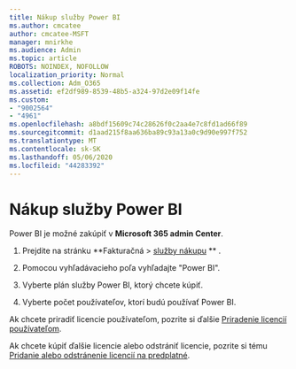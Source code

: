 ```yaml
---
title: Nákup služby Power BI
ms.author: cmcatee
author: cmcatee-MSFT
manager: mnirkhe
ms.audience: Admin
ms.topic: article
ROBOTS: NOINDEX, NOFOLLOW
localization_priority: Normal
ms.collection: Adm_O365
ms.assetid: ef2df989-8539-48b5-a324-97d2e09f14fe
ms.custom:
- "9002564"
- "4961"
ms.openlocfilehash: a8bdf15609c74c28626f0c2aa4e7c8fd1ad66f89
ms.sourcegitcommit: d1aad215f8aa636ba89c93a13a0c9d90e997f752
ms.translationtype: MT
ms.contentlocale: sk-SK
ms.lasthandoff: 05/06/2020
ms.locfileid: "44283392"
---
```

# <a name="purchase-power-bi"></a>Nákup služby Power BI

Power BI je možné zakúpiť v **Microsoft 365 admin Center**.

1. Prejdite na stránku **Fakturačná > [služby nákupu](https://go.microsoft.com/fwlink/p/?linkid=868433) ** .

2. Pomocou vyhľadávacieho poľa vyhľadajte "Power BI".

3. Vyberte plán služby Power BI, ktorý chcete kúpiť.

4. Vyberte počet používateľov, ktorí budú používať Power BI.

Ak chcete priradiť licencie používateľom, pozrite si ďalšie [Priradenie licencií používateľom](https://docs.microsoft.com/microsoft-365/admin/manage/assign-licenses-to-users?view=o365-worldwide).

Ak chcete kúpiť ďalšie licencie alebo odstrániť licencie, pozrite si tému [Pridanie alebo odstránenie licencií na predplatné](https://docs.microsoft.com/microsoft-365/commerce/licenses/buy-licenses?view=o365-worldwide#add-or-remove-licenses-for-your-business-subscription).
